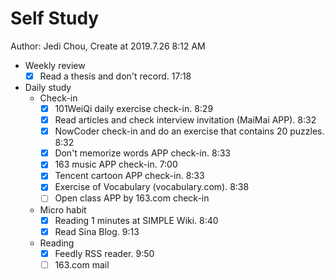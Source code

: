 # Self Study

Author: Jedi Chou, Create at 2019.7.26 8:12 AM

* Weekly review
  -[x] Read a thesis and don't record. 17:18

* Daily study
  * Check-in
    -[x] 101WeiQi daily exercise check-in. 8:29
    -[x] Read articles and check interview invitation (MaiMai APP). 8:32
    -[x] NowCoder check-in and do an exercise that contains 20 puzzles. 8:32
    -[x] Don't memorize words APP check-in. 8:33
    -[x] 163 music APP check-in. 7:00
    -[x] Tencent cartoon APP check-in. 8:33
    -[x] Exercise of Vocabulary (vocabulary.com). 8:38
    -[ ] Open class APP by 163.com check-in

  * Micro habit
    -[x] Reading 1 minutes at SIMPLE Wiki. 8:40
    -[x] Read Sina Blog. 9:13

  * Reading
    -[x] Feedly RSS reader. 9:50
    -[ ] 163.com mail
